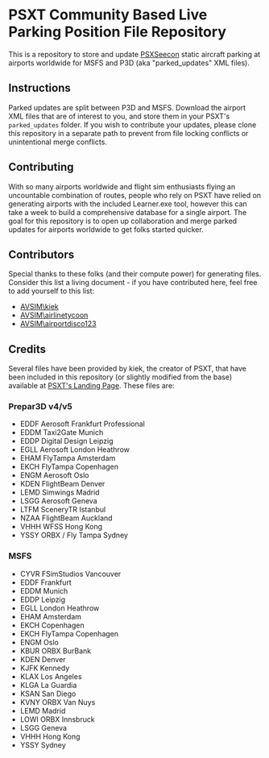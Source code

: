 # PSXT Community Based Live Parking Position File Repository

This is a repository to store and update [PSXSeecon](https://www.lekseecon.nl/) static aircraft parking at airports worldwide for MSFS and P3D (aka "parked_updates" XML files).

## Instructions

Parked updates are split between P3D and MSFS. Download the airport XML files that are of interest to you, and store them in your PSXT's `parked_updates` folder. If you wish to contribute your updates, please clone this repository in a separate path to prevent from file locking conflicts or unintentional merge conflicts.

## Contributing

With so many airports worldwide and flight sim enthusiasts flying an uncountable combination of routes, people who rely on PSXT have relied on generating airports with the included Learner.exe tool, however this can take a week to build a comprehensive database for a single airport. The goal for this repository is to open up collaboration and merge parked updates for airports worldwide to get folks started quicker.

## Contributors

Special thanks to these folks (and their compute power) for generating files. Consider this list a living document - if you have contributed here, feel free to add yourself to this list:

- [AVSIM\kiek](https://www.avsim.com/profile/101066-kiek/)
- [AVSIM\airlinetycoon](https://www.avsim.com/profile/369444-airlinetycoon/)
- [AVSIM\airportdisco123](https://www.avsim.com/profile/504703-airportdisco123/)

## Credits

Several files have been provided by kiek, the creator of PSXT, that have been included in this repository (or slightly modified from the base) available at [PSXT's Landing Page](https://www.lekseecon.nl/). These files are:

### Prepar3D v4/v5

- EDDF Aerosoft Frankfurt Professional
- EDDM Taxi2Gate Munich
- EDDP Digital Design Leipzig
- EGLL Aerosoft London Heathrow
- EHAM FlyTampa Amsterdam
- EKCH FlyTampa Copenhagen
- ENGM Aerosoft Oslo
- KDEN FlightBeam Denver
- LEMD Simwings Madrid
- LSGG Aerosoft Geneva
- LTFM SceneryTR Istanbul
- NZAA FlightBeam Auckland
- VHHH WFSS Hong Kong
- YSSY ORBX / Fly Tampa Sydney

### MSFS
- CYVR FSimStudios Vancouver
- EDDF Frankfurt
- EDDM Munich
- EDDP Leipzig
- EGLL London Heathrow
- EHAM Amsterdam
- EKCH Copenhagen
- EKCH FlyTampa Copenhagen
- ENGM Oslo
- KBUR ORBX BurBank
- KDEN Denver
- KJFK Kennedy
- KLAX Los Angeles
- KLGA La Guardia
- KSAN San Diego
- KVNY ORBX Van Nuys
- LEMD Madrid
- LOWI ORBX Innsbruck
- LSGG Geneva
- VHHH Hong Kong
- YSSY Sydney
